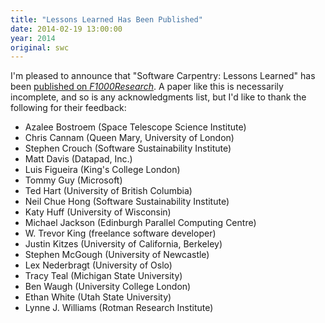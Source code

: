 ```yaml
---
title: "Lessons Learned Has Been Published"
date: 2014-02-19 13:00:00
year: 2014
original: swc
---
```

<p>
  I'm pleased to announce that "Software Carpentry: Lessons Learned"
  has been <a href="http://f1000research.com/articles/3-62/v1">published on <em>F1000Research</em></a>.
  A paper like this is necessarily incomplete,
  and so is any acknowledgments list,
  but I'd like to thank the following for their feedback:
</p>
<ul>
  <li>Azalee Bostroem (Space Telescope Science Institute)</li>
  <li>Chris Cannam (Queen Mary, University of London)</li>
  <li>Stephen Crouch (Software Sustainability Institute)</li>
  <li>Matt Davis (Datapad, Inc.)</li>
  <li>Luis Figueira (King's College London)</li>
  <li>Tommy Guy (Microsoft)</li>
  <li>Ted Hart (University of British Columbia)</li>
  <li>Neil Chue Hong (Software Sustainability Institute)</li>
  <li>Katy Huff (University of Wisconsin)</li>
  <li>Michael Jackson (Edinburgh Parallel Computing Centre)</li>
  <li>W. Trevor King (freelance software developer)</li>
  <li>Justin Kitzes (University of California, Berkeley)</li>
  <li>Stephen McGough (University of Newcastle)</li>
  <li>Lex Nederbragt (University of Oslo)</li>
  <li>Tracy Teal (Michigan State University)</li>
  <li>Ben Waugh (University College London)</li>
  <li>Ethan White (Utah State University)</li>
  <li>Lynne J. Williams (Rotman Research Institute)</li>
</ul>
